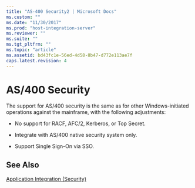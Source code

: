 ```yaml
---
title: "AS-400 Security2 | Microsoft Docs"
ms.custom: ""
ms.date: "11/30/2017"
ms.prod: "host-integration-server"
ms.reviewer: ""
ms.suite: ""
ms.tgt_pltfrm: ""
ms.topic: "article"
ms.assetid: bd43fc1e-56ed-4d58-8b47-d772e113ae7f
caps.latest.revision: 4
---
```

# AS/400 Security
The support for AS/400 security is the same as for other Windows-initiated operations against the mainframe, with the following adjustments:  
  
-   No support for RACF, AFC/2, Kerberos, or Top Secret.  
  
-   Integrate with AS/400 native security system only.  
  
-   Support Single Sign-On via SSO.  
  
## See Also  
 [Application Integration (Security)](../core/application-integration-security-1.md)